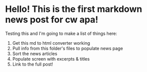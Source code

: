 # Hello! This is the first markdown news post for cw apa!

Testing this and I'm going to make a list of things here:
1. Get this md to html converter working
2. Pull info from this folder's files to populate news page
3. Sort the news articles
4. Populate screen with excerpts & titles
5. Link to the full post!
